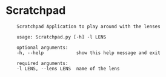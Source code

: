 # Scratchpad        
        
        
        Scratchpad Application to play around with the lenses

        usage: Scratchpad.py [-h] -l LENS

        optional arguments:
        -h, --help            show this help message and exit

        required arguments:
        -l LENS, --lens LENS  name of the lens